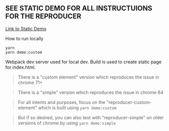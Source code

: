 ## SEE STATIC DEMO FOR ALL INSTRUCTUIONS FOR THE REPRODUCER

[Link to Static Demo](https://updater.github.io/chromium-ios-bug-reproducer/)


How to run locally

```
yarn
yarn demo:custom
```

Webpack dev server used for local dev. Build is used to create static page for index.html.

> There is a "custom element" version which reproduces the issue in chrome 71+

> There is a "simple" version which reproduces the issue in chrome 64

> For all intents and purposes, focus on the "reproducer-custom-element" which is built using `yarn demo:custom`

> But if so desired, you can also test with "reproducer-simple" on older versions of chrome by using `yarn demo:simple`


